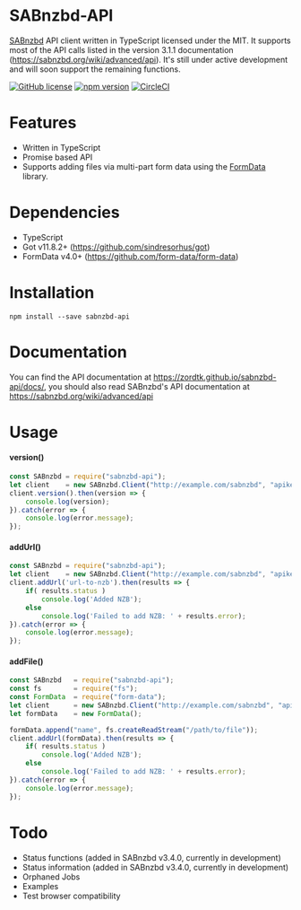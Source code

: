 # SABnzbd-API
[SABnzbd](http://sabnzbd.org/) API client written in TypeScript licensed under the MIT. It supports most of the API calls listed in the version 3.1.1 documentation (https://sabnzbd.org/wiki/advanced/api). It's still under active development and will soon support the remaining functions.

[![GitHub license](https://img.shields.io/badge/license-MIT-blue.svg)](https://github.com/zordtk/sabnzbd-api/blob/main/LICENSE)  [![npm version](https://img.shields.io/npm/v/sabnzbd-api.svg?style=flat)](https://www.npmjs.com/package/sabnzbd-api) [![CircleCI](https://circleci.com/gh/zordtk/sabnzbd-api.svg?style=shield)](https://circleci.com/gh/zordtk/sabnzbd-api)

# Features
* Written in TypeScript
* Promise based API
* Supports adding files via multi-part form data using the [FormData](https://github.com/form-data/form-data) library.

# Dependencies
* TypeScript
* Got v11.8.2+ (https://github.com/sindresorhus/got)
* FormData v4.0+ (https://github.com/form-data/form-data)

# Installation
```npm install --save sabnzbd-api```

# Documentation
You can find the API documentation at https://zordtk.github.io/sabnzbd-api/docs/, you should also read SABnzbd's API documentation at https://sabnzbd.org/wiki/advanced/api

# Usage
#### version()
```javascript
const SABnzbd = require("sabnzbd-api");
let client    = new SABnzbd.Client("http://example.com/sabnzbd", "apikey");
client.version().then(version => {
    console.log(version);
}).catch(error => {
    console.log(error.message);
});
```

#### addUrl()
```javascript
const SABnzbd = require("sabnzbd-api");
let client    = new SABnzbd.Client("http://example.com/sabnzbd", "apikey");
client.addUrl('url-to-nzb').then(results => {
    if( results.status )
        console.log('Added NZB');
    else
        console.log('Failed to add NZB: ' + results.error);
}).catch(error => {
    console.log(error.message);
});
```

#### addFile()
```javascript
const SABnzbd   = require("sabnzbd-api");
const fs        = require("fs");
const FormData  = require("form-data");
let client      = new SABnzbd.Client("http://example.com/sabnzbd", "apikey");
let formData    = new FormData();

formData.append("name", fs.createReadStream("/path/to/file"));
client.addUrl(formData).then(results => {
    if( results.status )
        console.log('Added NZB');
    else
        console.log('Failed to add NZB: ' + results.error);
}).catch(error => {
    console.log(error.message);
});
```

# Todo
* Status functions (added in SABnzbd v3.4.0, currently in development)
* Status information (added in SABnzbd v3.4.0, currently in development)
* Orphaned Jobs
* Examples
* Test browser compatibility
